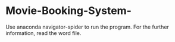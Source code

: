 # Movie-Booking-System-
Use anaconda navigator-spider to run the program. 
For the further information, read the word file.
